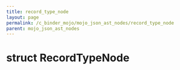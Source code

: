 ```yaml
---
title: record_type_node
layout: page
permalink: /c_binder_mojo/mojo_json_ast_nodes/record_type_node
parent: mojo_json_ast_nodes
---
```


# struct RecordTypeNode

